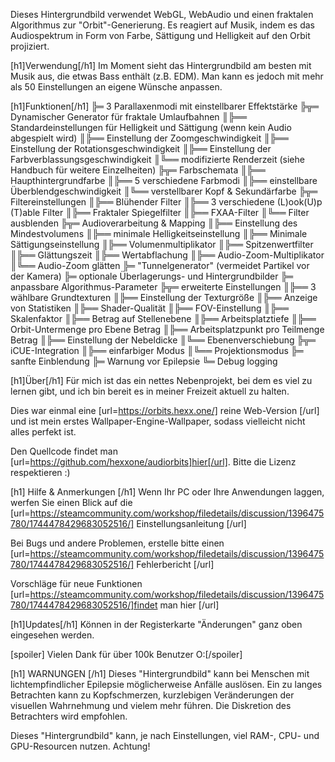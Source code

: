 Dieses Hintergrundbild verwendet WebGL, WebAudio und einen fraktalen Algorithmus zur "Orbit"-Generierung. Es reagiert auf Musik, indem es das Audiospektrum in Form von Farbe, Sättigung und Helligkeit auf den Orbit projiziert.

[h1]Verwendung[/h1]
Im Moment sieht das Hintergrundbild am besten mit Musik aus, die etwas Bass enthält (z.B. EDM).
Man kann es jedoch mit mehr als 50 Einstellungen an eigene Wünsche anpassen.

[h1]Funktionen[/h1]
╠═ 3 Parallaxenmodi mit einstellbarer Effektstärke
╠╦═ Dynamischer Generator für fraktale Umlaufbahnen
║╠══ Standardeinstellungen für Helligkeit und Sättigung (wenn kein Audio abgespielt wird)
║╠══ Einstellung der Zoomgeschwindigkeit
║╠══ Einstellung der Rotationsgeschwindigkeit
║╠══ Einstellung der Farbverblassungsgeschwindigkeit
║╚══ modifizierte Renderzeit (siehe Handbuch für weitere Einzelheiten)
╠╦═ Farbschemata
║╠══ Haupthintergrundfarbe
║╠══ 5 verschiedene Farbmodi
║╠══ einstellbare Überblendgeschwindigkeit
║╚══ verstellbarer Kopf & Sekundärfarbe
╠╦═ Filtereinstellungen
║╠══ Blühender Filter
║╠══ 3 verschiedene (L)ook(U)p (T)able Filter
║╠══ Fraktaler Spiegelfilter
║╠══ FXAA-Filter
║╚══ Filter ausblenden
╠╦═ Audioverarbeitung & Mapping
║╠══ Einstellung des Mindestvolumens
║╠══ minimale Helligkeitseinstellung
║╠══ Minimale Sättigungseinstellung
║╠══ Volumenmultiplikator
║╠══ Spitzenwertfilter
║╠══ Glättungszeit
║╠══ Wertabflachung
║╠══ Audio-Zoom-Multiplikator
║╚══ Audio-Zoom glätten
╠═ "Tunnelgenerator" (vermeidet Partikel vor der Kamera)
╠═ optionale Überlagerungs- und Hintergrundbilder
╠═ anpassbare Algorithmus-Parameter
╠╦═ erweiterte Einstellungen
║╠══ 3 wählbare Grundtexturen
║╠══ Einstellung der Texturgröße
║╠══ Anzeige von Statistiken
║╠══ Shader-Qualität
║╠══ FOV-Einstellung
║╠══ Skalenfaktor
║╠══ Betrag auf Stellenebene
║╠══ Arbeitsplatztiefe
║╠══ Orbit-Untermenge pro Ebene Betrag
║╠══ Arbeitsplatzpunkt pro Teilmenge Betrag
║╠══ Einstellung der Nebeldicke
║╚══ Ebenenverschiebung
╠╦═ iCUE-Integration
║╠══ einfarbiger Modus
║╚══ Projektionsmodus
╠═ sanfte Einblendung
╠═ Warnung vor Epilepsie
╚═ Debug logging

[h1]Über[/h1]
Für mich ist das ein nettes Nebenprojekt, bei dem es viel zu lernen gibt, und ich bin bereit es in meiner Freizeit aktuell zu halten. 

Dies war einmal eine [url=https://orbits.hexx.one/] reine Web-Version [/url] und ist mein erstes Wallpaper-Engine-Wallpaper, sodass vielleicht nicht alles perfekt ist.

Den Quellcode findet man [url=https://github.com/hexxone/audiorbits]hier[/url]. Bitte die Lizenz respektieren :)


[h1] Hilfe & Anmerkungen [/h1]
Wenn Ihr PC oder Ihre Anwendungen laggen, werfen Sie einen Blick auf die [url=https://steamcommunity.com/workshop/filedetails/discussion/1396475780/1744478429683052516/] Einstellungsanleitung [/url]

Bei Bugs und andere Problemen, erstelle bitte einen [url=https://steamcommunity.com/workshop/filedetails/discussion/1396475780/1744478429683052516/] Fehlerbericht [/url]

Vorschläge für neue Funktionen [url=https://steamcommunity.com/workshop/filedetails/discussion/1396475780/1744478429683052516/]findet man  hier [/url]


[h1]Updates[/h1]
Können in der Registerkarte "Änderungen" ganz oben eingesehen werden.


[spoiler] Vielen Dank für über 100k Benutzer O:[/spoiler]


[h1] WARNUNGEN [/h1]
Dieses "Hintergrundbild" kann bei Menschen mit lichtempfindlicher Epilepsie möglicherweise Anfälle auslösen.
Ein zu langes Betrachten kann zu Kopfschmerzen, kurzlebigen Veränderungen der visuellen Wahrnehmung und vielem mehr führen.
Die Diskretion des Betrachters wird empfohlen.

Dieses "Hintergrundbild" kann, je nach Einstellungen, viel RAM-, CPU- und GPU-Resourcen nutzen.
Achtung!
